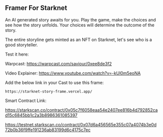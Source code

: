 ## Framer For Starknet

An AI generated story awaits for you. Play the game, make the choices and see how the story unfolds. Your choices will determine the outcome of the story.

The entire storyline gets minted as an NFT on Starknet, let's see who is a good storyteller.

Test it here:

Warpcast: https://warpcast.com/saviour/0xee8de3f2

Video Explainer: https://www.youtube.com/watch?v=-kUl0m5eoNA

Add the below link in your Cast to use this frame:

```
https://starknet-story-frame.vercel.app/
```

Smart Contract Link:

https://starkscan.co/contract/0x05c7f6058eaa54e2407ee816b4d792852cad15c6845bb1c2a3b8986361085397

https://testnet.starkscan.co/contract/0x07d6a456565e355c07a4074b3e0d72b0b36f9ffe191236ab83199d6c4175c7ec
